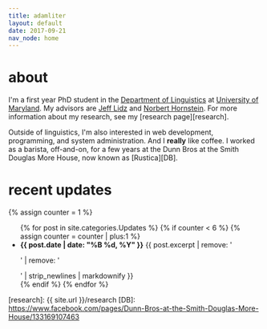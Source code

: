 ```yaml
---
title: adamliter
layout: default
date: 2017-09-21
nav_node: home
---
```


# about

I'm a first year PhD student in
the [Department of Linguistics][umd-ling]
at [University of Maryland][umd]. My advisors are [Jeff Lidz][jeff]
and [Norbert Hornstein][norbert].  For more information about my
research, see my [research page][research].

Outside of linguistics, I'm also interested in web development,
programming, and system administration.  And I **really** like coffee.
I worked as a barista, off-and-on, for a few years at the Dunn Bros at
the Smith Douglas More House, now known as [Rustica][DB].

# recent updates

{% assign counter = 1 %}

<ul>
{% for post in site.categories.Updates %}
{% if counter < 6 %}
{% assign counter = counter | plus:1 %}
<li>
  <strong>{{ post.date | date: "%B %d, %Y" }}</strong>
  {{ post.excerpt | remove: '<p>' | remove: '</p>' | strip_newlines | markdownify }}
</li>
{% endif %}
{% endfor %}
</ul>

[umd-ling]: http://ling.umd.edu/
[umd]: https://umd.edu/
[jeff]: http://ling.umd.edu/~jlidz/
[norbert]: http://ling.umd.edu/~hornstein/
[research]: {{ site.url }}/research
[DB]: https://www.facebook.com/pages/Dunn-Bros-at-the-Smith-Douglas-More-House/133169107463
